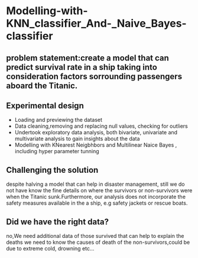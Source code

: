 # Modelling-with-KNN_classifier_And-_Naive_Bayes-classifier
## problem statement:**create a model that can predict survival rate in a ship taking into consideration factors sorrounding passengers aboard the Titanic.**
## Experimental design
* Loading and previewing the dataset
* Data cleaning,removing and replacing null values, checking for outliers
* Undertook exploratory data analysis, both bivariate, univariate and multivariate analysis to gain insights about the data
* Modelling with KNearest Neigbhbors and Multilinear Naice Bayes , including hyper parameter tunning 
## Challenging the solution
despite halving a model that can help in disaster management, still we do not have know the fine details on where the survivors or non-survivors were when the Titanic sunk.Furthermore, our analysis does not incorporate the safety measures available in the a ship, e.g safety jackets or rescue boats. 
## Did we have the right data? ## 
no,We need additional data of those survived that can help to explain the deaths
 we need to know the causes of death of the non-survivors,could be due to extreme cold, drowning etc... 
